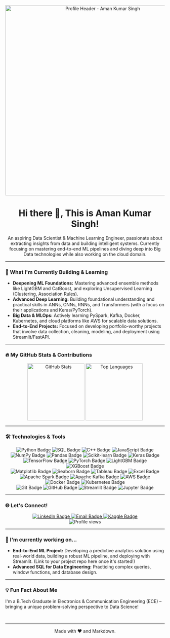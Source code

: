 <div align="center">
  <img src="https://raw.githubusercontent.com/grimm-ak/grimm-ak/main/profile-header.png" alt="Profile Header - Aman Kumar Singh" width="600"/>
</div>

<h1 align="center">Hi there 👋, This is Aman Kumar Singh!</h1>

<p align="center">
  An aspiring Data Scientist & Machine Learning Engineer, passionate about extracting insights from data and building intelligent systems. Currently focusing on mastering end-to-end ML pipelines and diving deep into Big Data technologies while also working on the cloud domain.
</p>

---

### 🚀 What I'm Currently Building & Learning

-   **Deepening ML Foundations:** Mastering advanced ensemble methods like LightGBM and CatBoost, and exploring Unsupervised Learning (Clustering, Association Rules).
-   **Advanced Deep Learning:** Building foundational understanding and practical skills in ANNs, CNNs, RNNs, and Transformers (with a focus on their applications and Keras/PyTorch).
-   **Big Data & MLOps:** Actively learning PySpark, Kafka, Docker, Kubernetes, and cloud platforms like AWS for scalable data solutions.
-   **End-to-End Projects:** Focused on developing portfolio-worthy projects that involve data collection, cleaning, modeling, and deployment using Streamlit/FastAPI.

---

### 🔥 My GitHub Stats & Contributions

<p align="center">
  <img src="https://github-readme-stats.vercel.app/api?username=grimm-ak&show_icons=true&theme=dark&include_all_commits=true&count_private=true&hide=issues" alt="GitHub Stats" height="180px"/>
  <img src="https://github-readme-stats.vercel.app/api/top-langs/?username=grimm-ak&layout=compact&theme=dark&hide=css,html,jupyter%20notebook" alt="Top Languages" height="180px"/>
</p>

---

### 🛠️ Technologies & Tools

<p align="center">
  <img src="https://img.shields.io/badge/Python-3776AB?style=for-the-badge&logo=python&logoColor=white" alt="Python Badge"/>
  <img src="https://img.shields.io/badge/SQL-4479A1?style=for-the-badge&logo=postgresql&logoColor=white" alt="SQL Badge"/>
  <img src="https://img.shields.io/badge/C%2B%2B-00599C?style=for-the-badge&logo=c%2B%2B&logoColor=white" alt="C++ Badge"/>
  <img src="https://img.shields.io/badge/JavaScript-F7DF1E?style=for-the-badge&logo=javascript&logoColor=black" alt="JavaScript Badge"/>
  <br>
  <img src="https://img.shields.io/badge/NumPy-013243?style=for-the-badge&logo=numpy&logoColor=white" alt="NumPy Badge"/>
  <img src="https://img.shields.io/badge/Pandas-150458?style=for-the-badge&logo=pandas&logoColor=white" alt="Pandas Badge"/>
  <img src="https://img.shields.io/badge/Scikit--learn-F7931E?style=for-the-badge&logo=scikit-learn&logoColor=white" alt="Scikit-learn Badge"/>
 <img src="https://img.shields.io/badge/Keras-D00000?style=for-the-badge&logo=keras&logoColor=white" alt="Keras Badge"/>
  <img src="https://img.shields.io/badge/TensorFlow-FF6F00?style=for-the-badge&logo=tensorflow&logoColor=white" alt="TensorFlow Badge"/>
  <img src="https://img.shields.io/badge/PyTorch-EE4C2C?style=for-the-badge&logo=pytorch&logoColor=white" alt="PyTorch Badge"/>
  <img src="https://img.shields.io/badge/LightGBM-00366D?style=for-the-badge&logo=lightgbm&logoColor=white" alt="LightGBM Badge"/>
  <img src="https://img.shields.io/badge/XGBoost-1D4F5A?style=for-the-badge&logo=xgboost&logoColor=white" alt="XGBoost Badge"/>
  <br>
  <img src="https://img.shields.io/badge/Matplotlib-11557C?style=for-the-badge&logo=matplotlib&logoColor=white" alt="Matplotlib Badge"/>
  <img src="https://img.shields.io/badge/Seaborn-30A3DC?style=for-the-badge&logo=seaborn&logoColor=white" alt="Seaborn Badge"/>
  <img src="https://img.shields.io/badge/Tableau-E97627?style=for-the-badge&logo=tableau&logoColor=white" alt="Tableau Badge"/>
  <img src="https://img.shields.io/badge/Microsoft_Excel-217346?style=for-the-badge&logo=microsoft-excel&logoColor=white" alt="Excel Badge"/>
  <br>
  <img src="https://img.shields.io/badge/Apache_Spark-E25A1C?style=for-the-badge&logo=apachespark&logoColor=white" alt="Apache Spark Badge"/>
  <img src="https://img.shields.io/badge/Apache_Kafka-231F20?style=for-the-badge&logo=apachekafka&logoColor=white" alt="Apache Kafka Badge"/>
  <img src="https://img.shields.io/badge/AWS-FF9900?style=for-the-badge&logo=amazonaws&logoColor=white" alt="AWS Badge"/>
  <img src="https://img.shields.io/badge/Docker-2496ED?style=for-the-badge&logo=docker&logoColor=white" alt="Docker Badge"/>
  <img src="https://img.shields.io/badge/Kubernetes-326CE5?style=for-the-badge&logo=kubernetes&logoColor=white" alt="Kubernetes Badge"/>
  <br>
  <img src="https://img.shields.io/badge/Git-F05032?style=for-the-badge&logo=git&logoColor=white" alt="Git Badge"/>
  <img src="https://img.shields.io/badge/GitHub-181717?style=for-the-badge&logo=github&logoColor=white" alt="GitHub Badge"/>
  <img src="https://img.shields.io/badge/Streamlit-FF4B4B?style=for-the-badge&logo=streamlit&logoColor=white" alt="Streamlit Badge"/>
  <img src="https://img.shields.io/badge/Jupyter-F37626?style=for-the-badge&logo=jupyter&logoColor=white" alt="Jupyter Badge"/>
</p>

---

### 🌐 Let's Connect!

<p align="center">
  <a href="https://www.linkedin.com/in/aman-kumar-singh-97b239241/" target="_blank">
    <img src="https://img.shields.io/badge/LinkedIn-0077B5?style=for-the-badge&logo=linkedin&logoColor=white" alt="LinkedIn Badge"/>
  </a>
  <a href="mailto:amansingh51174@gmail.com">
    <img src="https://img.shields.io/badge/Email-D14836?style=for-the-badge&logo=gmail&logoColor=white" alt="Email Badge"/>
  </a>
  <a href="https://www.kaggle.com/amansingh5117" target="_blank">
    <img src="https://img.shields.io/badge/Kaggle-20BEFF?style=for-the-badge&logo=kaggle&logoColor=white" alt="Kaggle Badge"/>
  </a>
  <br>
  <img src="https://komarev.com/ghpvc/?username=grimm-ak&color=blueviolet" alt="Profile views" />
</p>

---

### 🌱 I'm currently working on...
-   **End-to-End ML Project:** Developing a predictive analytics solution using real-world data, building a robust ML pipeline, and deploying with Streamlit. (Link to your project repo here once it's started!)
-   **Advanced SQL for Data Engineering:** Practicing complex queries, window functions, and database design.

---

### 💡 Fun Fact About Me
I'm a B.Tech Graduate in Electronics & Communication Engineering (ECE) – bringing a unique problem-solving perspective to Data Science!

<br>
<hr>
<p align="center">Made with ❤️ and Markdown.</p>
